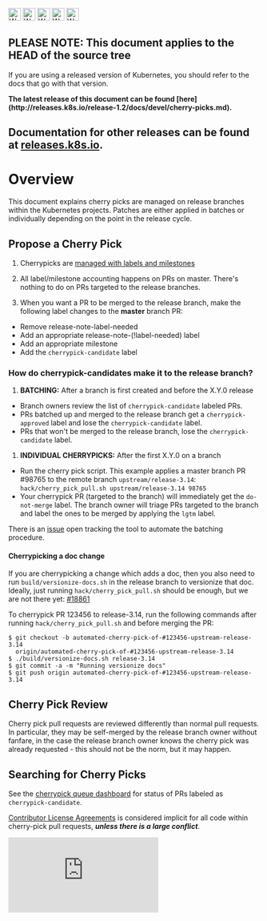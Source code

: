 <!-- BEGIN MUNGE: UNVERSIONED_WARNING -->

<!-- BEGIN STRIP_FOR_RELEASE -->

<img src="http://kubernetes.io/img/warning.png" alt="WARNING"
     width="25" height="25">
<img src="http://kubernetes.io/img/warning.png" alt="WARNING"
     width="25" height="25">
<img src="http://kubernetes.io/img/warning.png" alt="WARNING"
     width="25" height="25">
<img src="http://kubernetes.io/img/warning.png" alt="WARNING"
     width="25" height="25">
<img src="http://kubernetes.io/img/warning.png" alt="WARNING"
     width="25" height="25">

<h2>PLEASE NOTE: This document applies to the HEAD of the source tree</h2>

If you are using a released version of Kubernetes, you should
refer to the docs that go with that version.

<!-- TAG RELEASE_LINK, added by the munger automatically -->
<strong>
The latest release of this document can be found
[here](http://releases.k8s.io/release-1.2/docs/devel/cherry-picks.md).

Documentation for other releases can be found at
[releases.k8s.io](http://releases.k8s.io).
</strong>
--

<!-- END STRIP_FOR_RELEASE -->

<!-- END MUNGE: UNVERSIONED_WARNING -->

# Overview

This document explains cherry picks are managed on release branches within the
Kubernetes projects.  Patches are either applied in batches or individually
depending on the point in the release cycle.

## Propose a Cherry Pick

1. Cherrypicks are [managed with labels and milestones](pull-requests.md#release-notes)

1. All label/milestone accounting happens on PRs on master.  There's nothing to do on PRs targeted to the release branches.
1. When you want a PR to be merged to the release branch, make the following label changes to the **master** branch PR:

  * Remove release-note-label-needed
  * Add an appropriate release-note-(!label-needed) label
  * Add an appropriate milestone
  * Add the `cherrypick-candidate` label

### How do cherrypick-candidates make it to the release branch?

1. **BATCHING:** After a branch is first created and before the X.Y.0 release
  * Branch owners review the list of `cherrypick-candidate` labeled PRs.
  * PRs batched up and merged to the release branch get a `cherrypick-approved` label and lose the `cherrypick-candidate` label.
  * PRs that won't be merged to the release branch, lose the `cherrypick-candidate` label.

1. **INDIVIDUAL CHERRYPICKS:** After the first X.Y.0 on a branch
  * Run the cherry pick script.  This example applies a master branch PR #98765 to the remote branch `upstream/release-3.14`:
    `hack/cherry_pick_pull.sh upstream/release-3.14 98765`
  * Your cherrypick PR (targeted to the branch) will immediately get the
    `do-not-merge` label.  The branch owner will triage PRs targeted to
    the branch and label the ones to be merged by applying the `lgtm`
    label.

There is an [issue](https://github.com/kubernetes/kubernetes/issues/23347) open tracking the tool to automate the batching procedure.

#### Cherrypicking a doc change

If you are cherrypicking a change which adds a doc, then you also need to run
`build/versionize-docs.sh` in the release branch to versionize that doc.
Ideally, just running `hack/cherry_pick_pull.sh` should be enough, but we are not there
yet: [#18861](https://github.com/kubernetes/kubernetes/issues/18861)

To cherrypick PR 123456 to release-3.14, run the following commands after running `hack/cherry_pick_pull.sh` and before merging the PR:

```
$ git checkout -b automated-cherry-pick-of-#123456-upstream-release-3.14
  origin/automated-cherry-pick-of-#123456-upstream-release-3.14
$ ./build/versionize-docs.sh release-3.14
$ git commit -a -m "Running versionize docs"
$ git push origin automated-cherry-pick-of-#123456-upstream-release-3.14
```

## Cherry Pick Review

Cherry pick pull requests are reviewed differently than normal pull requests. In
particular, they may be self-merged by the release branch owner without fanfare,
in the case the release branch owner knows the cherry pick was already
requested - this should not be the norm, but it may happen.

## Searching for Cherry Picks

See the [cherrypick queue dashboard](http://cherrypick.k8s.io/#/queue) for
status of PRs labeled as `cherrypick-candidate`.

[Contributor License Agreements](http://releases.k8s.io/HEAD/CONTRIBUTING.md) is considered implicit
for all code within cherry-pick pull requests, ***unless there is a large
conflict***.


<!-- BEGIN MUNGE: GENERATED_ANALYTICS -->
[![Analytics](https://kubernetes-site.appspot.com/UA-36037335-10/GitHub/docs/devel/cherry-picks.md?pixel)]()
<!-- END MUNGE: GENERATED_ANALYTICS -->
